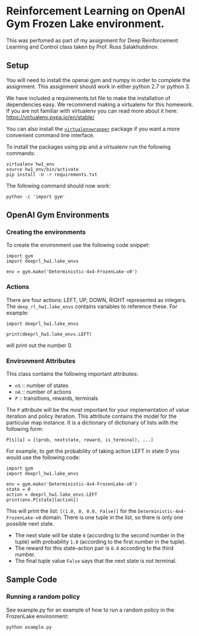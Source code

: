 # Reinforcement Learning on OpenAI Gym Frozen Lake environment.

This was perfomed as part of my assignment for Deep Reinforcement Learning and Control class taken by Prof. Russ Salakhutdinov. 

## Setup

You will need to install the openai gym and numpy in order to complete the
assignment. This assignment should work in either python 2.7 or python 3.

We have included a requirements.txt file to make the installation of
dependencies easy. We recommend making a virtualenv for this homework. If you
are not familiar with virtualenv you can read more about it here:
https://virtualenv.pypa.io/en/stable/

You can also install the [`virtualenvwrapper`](https://virtualenv.pypa.io/en/stable/) package if you want a more convenient command line interface.

To install the packages using pip and a virtualenv run the following commands:

```
virtualenv hw1_env
source hw1_env/bin/activate
pip install -U -r requirements.txt
```

The following command should now work:

```
python -c 'import gym'
```


## OpenAI Gym Environments
### Creating the environments

To create the environment use the following code snippet:

```
import gym
import deeprl_hw1.lake_envs

env = gym.make('Deterministic-4x4-FrozenLake-v0')
```

### Actions

There are four actions: LEFT, UP, DOWN, RIGHT represented as integers. The
`deep_rl_hw1.lake_envs` contains variables to reference
these. For example:

```
import deeprl_hw1.lake_envs

print(deeprl_hw1.lake_envs.LEFT)
```

will print out the number 0.

### Environment Attributes

This class contains the following important attributes:

- `nS` :: number of states
- `nA` :: number of actions
- `P` :: transitions, rewards, terminals

The `P` attribute will be the most important for your implementation of value
iteration and policy iteration. This attribute contains the model for the
particular map instance. It is a dictionary of dictionary of lists with the
following form:

```
P[s][a] = [(prob, nextstate, reward, is_terminal), ...]
```

For example, to get the probability of taking action LEFT in state 0 you would
use the following code:

```
import gym
import deeprl_hw1.lake_envs

env = gym.make('Deterministic-4x4-FrozenLake-v0')
state = 0
action = deeprl_hw1.lake_envs.LEFT
print(env.P[state][action])
```

This will print the list: `[(1.0, 0, 0.0, False)]` for the
`Deterministic-4x4-FrozenLake-v0` domain. There is one tuple in the list,
so there is only one possible next state.
- The next state will be state `0` (according to the second number in the
  tuple) with probability `1.0` (according to the first number in the tuple).
- The reward for this state-action pair is `0.0` according to the third number.
- The final tuple value `False` says that the next state is not terminal.

## Sample Code
### Running a random policy

See example.py for an example of how to run a random policy in the FrozenLake
environment:
```
python example.py
```

